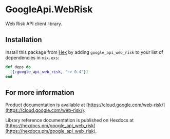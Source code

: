 # GoogleApi.WebRisk

Web Risk API client library.



## Installation

Install this package from [Hex](https://hex.pm) by adding
`google_api_web_risk` to your list of dependencies in `mix.exs`:

```elixir
def deps do
  [{:google_api_web_risk, "~> 0.4"}]
end
```

## For more information

Product documentation is available at [https://cloud.google.com/web-risk/](https://cloud.google.com/web-risk/).

Library reference documentation is published on Hexdocs at
[https://hexdocs.pm/google_api_web_risk](https://hexdocs.pm/google_api_web_risk).
